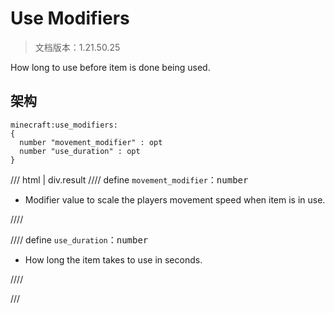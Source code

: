 # Use Modifiers

> 文档版本：1.21.50.25

How long to use before item is done being used.

## 架构

```mcschema
minecraft:use_modifiers:
{
  number "movement_modifier" : opt
  number "use_duration" : opt
}

```

/// html | div.result
//// define
`movement_modifier`：<samp>number</samp>

- Modifier value to scale the players movement speed when item is in use.


////


//// define
`use_duration`：<samp>number</samp>

- How long the item takes to use in seconds.


////


///

